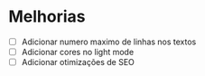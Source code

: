 # Melhorias

- [ ] Adicionar numero maximo de linhas nos textos
- [ ] Adicionar cores no light mode
- [ ] Adicionar otimizações de SEO
